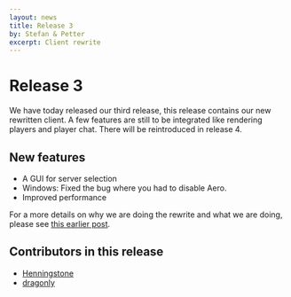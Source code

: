 ```yaml
---
layout: news
title: Release 3
by: Stefan & Petter
excerpt: Client rewrite
---
```

# Release 3

We have today released our third release, this release contains our new rewritten client. A few features are still to be integrated like rendering players and player chat. There will be reintroduced in release 4.

## New features

- A GUI for server selection
- Windows: Fixed the bug where you had to disable Aero.
- Improved performance

For a more details on why we are doing the rewrite and what we are doing, please see [this earlier post](/one-year/).

## Contributors in this release

- [Henningstone](https://github.com/Henningstone)
- [dragonly](https://github.com/dragonly)